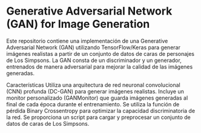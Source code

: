 # Generative Adversarial Network (GAN) for Image Generation
Este repositorio contiene una implementación de una Generative Adversarial Network (GAN) utilizando TensorFlow/Keras para generar imágenes realistas a partir de un conjunto de datos de caras de personajes de Los Simpsons. La GAN consta de un discriminador y un generador, entrenados de manera adversarial para mejorar la calidad de las imágenes generadas.

Características
Utiliza una arquitectura de red neuronal convolucional (CNN) profunda (DC-GAN) para generar imágenes realistas.
Incluye un monitor personalizado (GANMonitor) que guarda imágenes generadas al final de cada época durante el entrenamiento.
Se utiliza la función de pérdida Binary Crossentropy para optimizar la capacidad discriminatoria de la red.
Se proporciona un script para cargar y preprocesar un conjunto de datos de caras de Los Simpsons.
